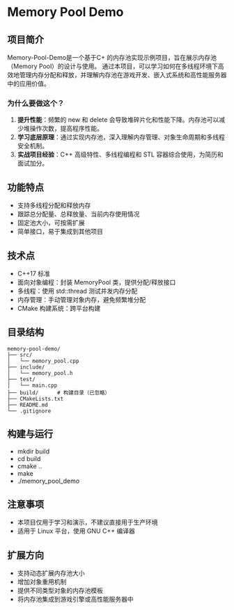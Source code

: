 # Memory Pool Demo

## 项目简介
Memory-Pool-Demo是一个基于C+ 的内存池实现示例项目，旨在展示内存池（Memory Pool）的设计与使用。
通过本项目，可以学习如何在多线程环境下高效地管理内存分配和释放，并理解内存池在游戏开发、嵌入式系统和高性能服务器中的应用价值。

### 为什么要做这个？
1. **提升性能**：频繁的 new 和 delete 会导致堆碎片化和性能下降。内存池可以减少堆操作次数，提高程序性能。
2. **学习底层原理**：通过实现内存池，深入理解内存管理、对象生命周期和多线程安全机制。
3. **实战项目经验**：C++ 高级特性、多线程编程和 STL 容器综合使用，为简历和面试加分。

## 功能特点
- 支持多线程分配和释放内存
- 跟踪总分配量、总释放量、当前内存使用情况
- 固定池大小，可按需扩展
- 简单接口，易于集成到其他项目

## 技术点
- C++17 标准
- 面向对象编程：封装 MemoryPool 类，提供分配/释放接口
- 多线程：使用 std::thread 测试并发内存分配
- 内存管理：手动管理对象内存，避免频繁堆分配
- CMake 构建系统：跨平台构建

## 目录结构
```
memory-pool-demo/
├── src/
│   └── memory_pool.cpp
├── include/
│   └── memory_pool.h
├── test/
│   └── main.cpp
├── build/      # 构建目录（已忽略）
├── CMakeLists.txt
├── README.md
└── .gitignore
```

## 构建与运行
- mkdir build
- cd build
- cmake ..
- make
- ./memory_pool_demo

## 注意事项
- 本项目仅用于学习和演示，不建议直接用于生产环境
- 适用于 Linux 平台，使用 GNU C++ 编译器

## 扩展方向
- 支持动态扩展内存池大小
- 增加对象重用机制
- 提供不同类型对象的内存池模板
- 将内存池集成到游戏引擎或高性能服务器中



